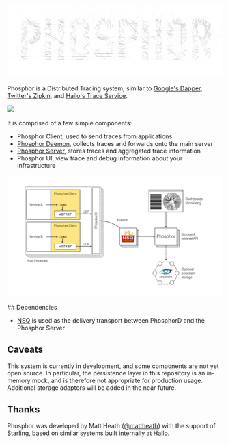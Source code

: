 ![](docs/logo.png)

Phosphor is a Distributed Tracing system, similar to [Google's Dapper](https://research.google.com/pubs/pub36356.html),  [Twitter's Zipkin](https://twitter.github.io/zipkin), and [Hailo's Trace Service](https://speakerdeck.com/mattheath/scaling-microservices-in-go-high-load-strategy-2015?slide=45).

![](https://travis-ci.org/mattheath/phosphor.svg?branch=master)

It is comprised of a few simple components:

 - Phosphor Client, used to send traces from applications
 - [Phosphor Daemon](https://github.com/mattheath/phosphord), collects traces and forwards onto the main server
 - [Phosphor Server](https://github.com/mattheath/phosphor), stores traces and aggregated trace information
 - Phosphor UI, view trace and debug information about your infrastructure

![Phosphor Architecture](docs/phosphor/outline.png)

## Dependencies

 - [NSQ](https://nsq.io) is used as the delivery transport between PhosphorD and the Phosphor Server

## Caveats

This system is currently in development, and some components are not yet open source. In particular, the persistence layer in this repository is an in-memory mock, and is therefore not appropriate for production usage. Additional storage adaptors will be added in the near future.

## Thanks

Phosphor was developed by Matt Heath ([@mattheath](https://github.com/mattheath)) with the support of [Starling](https://starlingbank.co.uk), based on similar systems built internally at [Hailo](https://hailoapp.com).
